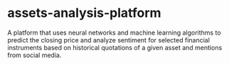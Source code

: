# assets-analysis-platform
A platform that uses neural networks and machine learning algorithms to predict the closing price and analyze sentiment for selected financial instruments based on historical quotations of a given asset and mentions from social media.
